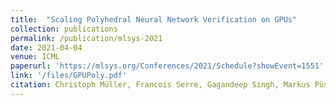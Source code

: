 ```yaml
---
title:  "Scaling Polyhedral Neural Network Verification on GPUs"
collection: publications
permalink: /publication/mlsys-2021
date: 2021-04-04
venue: ICML
paperurl: 'https://mlsys.org/Conferences/2021/Schedule?showEvent=1551'
link: '/files/GPUPoly.pdf'
citation: Christoph Müller, Francois Serre, Gagandeep Singh, Markus Püschel, Martin Vechev, MLSys 2021.
---
```



